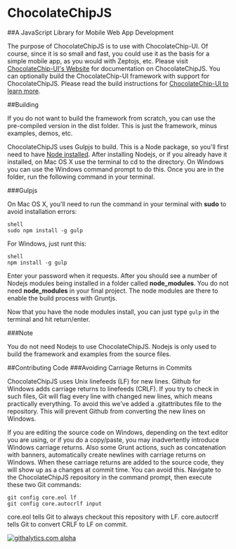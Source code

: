 ChocolateChipJS
================

##A JavaScript Library for Mobile Web App Development

The purpose of ChocolateChipJS is to use with ChocolateChip-UI. Of course, since it is so small and fast, you could use it as the basis for a simple mobile app, as you would with Zeptojs, etc. Please visit [ChocolateChip-UI's Website](http://chocolatechip-ui.com) for documentation on ChocolateChipJS. You can optionally build the ChocolateChip-UI framework with support for ChocolateChipJS. Please read the build instructions for [ChocolateChip-UI to learn more](http://chocolatechip-ui.com/documentation).

##Building 

If you do not want to build the framework from scratch, you can use the pre-compiled version in the dist folder. This is just the framework, minus examples, demos, etc.

ChocolateChipJS uses Gulpjs to build. This is a Node package, so you'll first need to have [Node installed](http://http://nodejs.org). After installing Nodejs, or if you already have it installed, on Mac OS X use the terminal to cd to the directory. On Windows you can use the Windows command prompt to do this. Once you are in the folder, run the following command in your terminal. 

###Gulpjs

On Mac OS X, you'll need to run the command in your terminal with **sudo** to avoid installation errors:

```
shell
sudo npm install -g gulp
``` 


For Windows, just runt this:

```
shell
npm install -g gulp
```

Enter your password when it requests. After you should see a number of Nodejs modules being installed in a folder called **node\_modules**. You do not need **node\_modules** in your final project. The node modules are there to enable the build process with Gruntjs.

Now that you have the node modules install, you can just type `gulp` in the terminal and hit return/enter. 


###Note

You do not need Nodejs to use ChocolateChipJS. Nodejs is only used to build the framework and examples from the source files.

##Contributing Code
###Avoiding Carriage Returns in Commits

ChocolateChipJS uses Unix linefeeds (LF) for new lines. Github for Windows adds carriage returns to linefeeds (CRLF). If you try to check in such files, Git will flag every line with changed new lines, which means practically everything. To avoid this we've added a .gitattributes file to the repository. This will prevent Github from converting the new lines on Windows. 

If you are editing the source code on Windows, depending on the text editor you are using, or if you do a copy/paste, you may inadvertently introduce Windows carriage returns. Also some Grunt actions, such as concatenation with banners, automatically create newlines with carriage returns on Windows. When these carriage returns are added to the source code, they will show up as a changes at commit time. You can avoid this. Navigate to the ChocolateChipJS repository in the command prompt, then execute these two Git commands:

```
git config core.eol lf
git config core.autocrlf input
```

core.eol tells Git to always checkout this repository with LF. 
core.autocrlf tells Git to convert CRLF to LF on commit.

[![githalytics.com alpha](https://cruel-carlota.pagodabox.com/2f123684cf50f62013c044733bfc36fb "githalytics.com")](http://githalytics.com/sourcebitsllc/chocolatechip-ui)